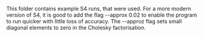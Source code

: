 This folder contains example S4 runs, that were used. For a more modern version of S4, it is good to add the flag --approx 0.02 to enable the program to run quicker with little loss of accuracy. The --approz flag sets small diagonal elements to zero in the Cholesky factorisation.  

